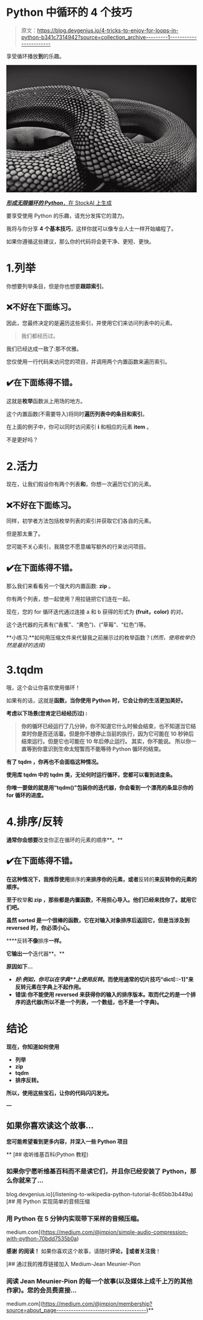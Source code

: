 # Python 中循环的 4 个技巧

> 原文：<https://blog.devgenius.io/4-tricks-to-enjoy-for-loops-in-python-b341c7314942?source=collection_archive---------1----------------------->

享受循环播放**到**的乐趣。

![](img/54b8b5f54ba965a9c125517c0cc35a4c.png)

[***形成无限循环的 Python***，在 StockAI 上生成](https://www.stockai.com/item/634f230b02e9b37110642fba)

要享受使用 Python 的乐趣，请充分发挥它的潜力。

我将与你分享 **4 个基本技巧**，这样你就可以像专业人士一样开始编程了。

如果你遵循这些建议，那么你的代码将会更干净、更短、更快。

# 1.列举

你想要列举条目，但是你也想要**跟踪索引**。

## ❌不好在下面练习。

因此，您最终决定的是遍历这些索引，并使用它们来访问列表中的元素。

> 我们都经历过。

我们已经达成一致了:那不优雅。

您仅使用一行代码来访问您的项目，并调用两个内置函数来遍历索引。

## ✔️在下面练得不错。

这就是**枚举**函数派上用场的地方。

这个内置函数(不需要导入)将同时**遍历列表中的条目和索引**。

在上面的例子中，你可以同时访问索引 **i** 和相应的元素 **item** 。

不是更好吗？

# 2.活力

现在，让我们假设你有两个列表**和**，你想一次遍历它们的元素。

## ❌不好在下面练习。

同样，初学者方法包括枚举列表的索引并获取它们各自的元素。

但是那太重了。

您可能不关心索引，我猜您不愿意编写额外的行来访问项目。

## ✔️在下面练得不错。

那么我们来看看另一个强大的内置函数: **zip** 。

你有两个列表，想一起使用？用拉链把它们连在一起。

现在，您的 for 循环迭代通过连接 a 和 b 获得的形式为 **(fruit，color)** 的对。

这个迭代器的元素有(“香蕉”、“黄色”)、(“草莓”、“红色”)等。

**小练习:**如何用压缩文件来代替我之前展示过的枚举函数？(*然而，使用枚举仍然是最好的选择)*

# 3.tqdm

哦，这个会让你喜欢使用循环！

如果有的话，这就是**函数，当你使用 Python 时，它会让你的生活更加美好。**

**考虑以下场景(您肯定已经经历过) :**

> **你的循环已经运行了几分钟，你不知道它什么时候会结束，也不知道当它结束时你是否还活着。但是你不想停止当前的执行，因为它可能在 10 秒钟后结束运行。但是它也可能在 10 年后停止运行。
> **其实，你不能说。**
> 所以你一直等到你意识到生命太短暂而不能等待 Python 循环的结束。**

**有了 **tqdm** ，你再也不会面临这种情况。**

**使用库 **tqdm** 中的 **tqdm** 类，无论何时运行循环，您都可以看到进度条。**

**你唯一要做的就是用“tqdm()”包装你的迭代器，你会看到一个漂亮的条显示你的 for 循环的进度。**

# **4.排序/反转**

**通常你会想要**改变你正在循环的元素的顺序**。**

## **✔️在下面练得不错。**

**在这种情况下，我推荐使用**排序的**来排序你的元素，或者**反转的**来反转你的元素的顺序。**

**至于**枚举**和 **zip** ，那些都是内置函数，不用担心导入。他们已经来找你了。就用它们吧。**

**虽然 **sorted** 是一个很棒的函数，它在对输入对象排序后返回它，但是当涉及到 **reversed** 时，你必须小心。**

****反转**不像**排序**一样。**

**它输出一个**迭代器**。**

**原因如下…**

*   ****好:例如，你可以在字典**上使用*反转*。而使用通常的切片技巧“dict[::-1]”来反转元素在字典上不起作用。**
*   ****错误:你不能使用 reversed 来获得你的输入的排序版本**。取而代之的是一个排序的迭代器(所以不是一个列表，一个数组，也不是一个字典)。**

# **结论**

**现在，你知道如何使用**

*   ****列举****
*   ****zip****
*   ****tqdm****
*   ****排序反转。****

**所以，使用这些宝石，让你的代码闪闪发光。**

**—**

## **如果你喜欢读这个故事…**

**您可能希望看到更多内容，并深入一些 Python 项目**

**[](/listening-to-wikipedia-python-tutorial-8c65bb3b449a) [## 收听维基百科(Python 教程)

### 如果你宁愿听维基百科而不是读它们，并且你已经安装了 Python，那么你就来了…

blog.devgenius.io](/listening-to-wikipedia-python-tutorial-8c65bb3b449a) [](https://medium.com/@jmpion/simple-audio-compression-with-python-70bdd7535b0a) [## 用 Python 实现简单的音频压缩

### 用 Python 在 5 分钟内实现带下采样的音频压缩。

medium.com](https://medium.com/@jmpion/simple-audio-compression-with-python-70bdd7535b0a) 

**感谢** **的阅读！**
如果你喜欢这个故事，请随时**评论，**👏**或者关注我**！

[](https://medium.com/@jmpion/membership?source=about_page-------------------------------------) [## 通过我的推荐链接加入 Medium-Jean Meunier-Pion

### 阅读 Jean Meunier-Pion 的每一个故事(以及媒体上成千上万的其他作家)。您的会员费直接…

medium.com](https://medium.com/@jmpion/membership?source=about_page-------------------------------------)**